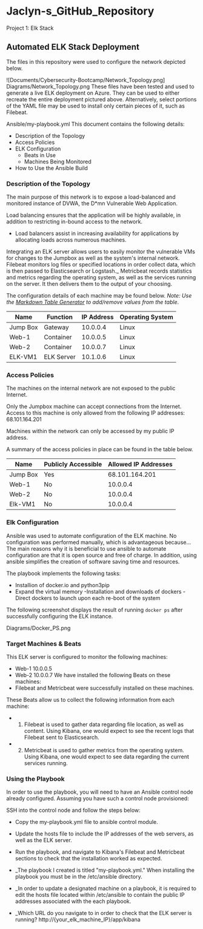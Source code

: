 # Jaclyn-s_GitHub_Repository
Project 1: Elk Stack
## Automated ELK Stack Deployment

The files in this repository were used to configure the network depicted below.

![Documents/Cybersecurity-Bootcamp/Network_Topology.png]
Diagrams/Network_Topology.png
These files have been tested and used to generate a live ELK deployment on Azure. They can be used to either recreate the entire deployment pictured above. Alternatively, select portions of the YAML file may be used to install only certain pieces of it, such as Filebeat.

Ansible/my-playbook.yml
This document contains the following details:
- Description of the Topology
- Access Policies
- ELK Configuration
  - Beats in Use
  - Machines Being Monitored
- How to Use the Ansible Build


### Description of the Topology

The main purpose of this network is to expose a load-balanced and monitored instance of DVWA, the D*mn Vulnerable Web Application.

Load balancing ensures that the application will be highly available, in addition to restricting in-bound access to the network.
- Load balancers assist in increasing availability for applications by allocating loads across numerous machines.

Integrating an ELK server allows users to easily monitor the vulnerable VMs for changes to the Jumpbox as well as the system's internal network.
Filebeat monitors log files or specified locations in order collect data, which is then passed to Elasticsearch or Logstash._
Metricbeat records statistics and metrics regarding the operating system, as well as the services running on the server. It then delivers them to the output of your choosing. 

The configuration details of each machine may be found below.
_Note: Use the [Markdown Table Generator](http://www.tablesgenerator.com/markdown_tables) to add/remove values from the table_.

| Name     | Function   | IP Address | Operating System |
|----------|------------|------------|------------------|
| Jump Box | Gateway    | 10.0.0.4   | Linux            |
| Web-1    | Container  | 10.0.0.5   | Linux            |
| Web-2    | Container  | 10.0.0.7   | Linux            |
| ELK-VM1  | ELK Server | 10.1.0.6   | Linux            |

### Access Policies

The machines on the internal network are not exposed to the public Internet. 

Only the Jumpbox machine can accept connections from the Internet. Access to this machine is only allowed from the following IP addresses:
68.101.164.201

Machines within the network can only be accessed by my public IP address.

A summary of the access policies in place can be found in the table below.

| Name     | Publicly Accessible | Allowed IP Addresses |
|----------|---------------------|----------------------|
| Jump Box | Yes                 | 68.101.164.201       |
| Web-1    | No                  | 10.0.0.4             |
| Web-2    | No                  | 10.0.0.4             |
| Elk-VM1  | No                  | 10.0.0.4             |

### Elk Configuration

Ansible was used to automate configuration of the ELK machine. No configuration was performed manually, which is advantageous because...
The main reasons why it is beneficial to use ansible to automate configuration are that it is open source and free of charge. In addition, using ansible simplifies the creation of software saving time and resources. 

The playbook implements the following tasks:
 
- Installion of docker.io and python3pip
- Expand the virtual memory
-Installation and downloads of dockers
-Direct dockers to launch upon each re-boot of the system


The following screenshot displays the result of running `docker ps` after successfully configuring the ELK instance.

Diagrams/Docker_PS.png

### Target Machines & Beats
This ELK server is configured to monitor the following machines:
- Web-1  10.0.0.5
- Web-2  10.0.0.7
We have installed the following Beats on these machines:
- Filebeat and Metricbeat were successfully installed on these machines.

These Beats allow us to collect the following information from each machine:
-  1. Filebeat is used to gather data regarding file location, as well as content. Using Kibana, one would expect to see the recent logs that Filebeat sent to Elasticsearch.
-  2. Metricbeat is used to gather metrics from the operating system. Using Kibana, one would expect to see data regarding the current services running. 

### Using the Playbook
In order to use the playbook, you will need to have an Ansible control node already configured. Assuming you have such a control node provisioned: 

SSH into the control node and follow the steps below:
- Copy the my-playbook.yml file to ansible control module.
- Update the hosts file to include the IP addresses of the web servers, as well as the ELK server.
- Run the playbook, and navigate to Kibana's Filebeat and Metricbeat sections to check that the installation worked as expected.


- _The playbook I created is titled "my-playbook.yml." When installing the playbook you must be in the /etc/ansible directory.
- _In order to update a designated machine on a playbook, it is required to edit the hosts file located within /etc/ansible to contain the public IP addresses associated with the each playbook. 
- _Which URL do you navigate to in order to check that the ELK server is running?
http://{your_elk_machine_IP}/app/kibana
